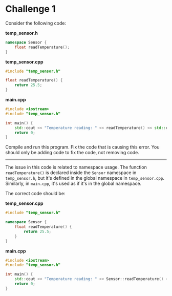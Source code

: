 # Challenge 1

Consider the following code:

**temp_sensor.h**
```cpp
namespace Sensor {
    float readTemperature();
}
```

**temp_sensor.cpp**
```cpp
#include "temp_sensor.h"

float readTemperature() {
    return 25.5;
}
```

**main.cpp**
```cpp
#include <iostream>
#include "temp_sensor.h"

int main() {
    std::cout << "Temperature reading: " << readTemperature() << std::endl;
    return 0;
}
```

Compile and run this program. Fix the code that is causing this error. You should only be adding code to fix the code, not removing code.

---

The issue in this code is related to namespace usage. The function `readTemperature()` is declared inside the `Sensor` namespace in `temp_sensor.h`, but it's defined in the global namespace in `temp_sensor.cpp`. Similarly, in `main.cpp`, it's used as if it's in the global namespace.

The correct code should be:

**temp_sensor.cpp**
```cpp
#include "temp_sensor.h"

namespace Sensor {
    float readTemperature() {
        return 25.5;
    }
}
```

**main.cpp**
```cpp
#include <iostream>
#include "temp_sensor.h"

int main() {
    std::cout << "Temperature reading: " << Sensor::readTemperature() << std::endl;
    return 0;
}
```

